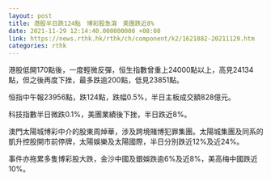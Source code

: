 ```yaml
---
layout: post
title: 港股半日跌124點　博彩股急瀉　美團跌近8%
date: 2021-11-29 12:14:40.000000000 +08:00
link: https://news.rthk.hk/rthk/ch/component/k2/1621882-20211129.htm
categories: rthk
---
```


港股低開170點後，一度輕微反彈，恒生指數曾重上24000點以上，高見24134點，但之後再度下挫，最多跌逾200點，低見23851點。

恒指中午報23956點，跌124點，跌幅0.5%，半日主板成交額828億元。

科技指數半日微跌0.1%，美團業績後下挫，半日跌近8%。

澳門太陽城博彩中介的股東周焯華，涉及跨境賭博犯罪集團。太陽城集團及同系的凱升控股開市前停牌，太陽娛樂及太陽國際，半日分別跌近12%及近24%。

事件亦拖累多隻博彩股大跌，金沙中國及銀娛跌逾6%及近8%，美高梅中國跌近10%。
